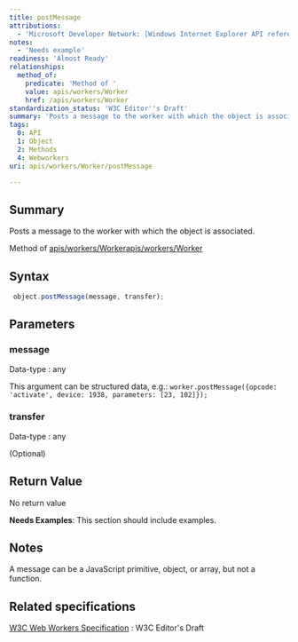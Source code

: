```yaml
---
title: postMessage
attributions:
  - 'Microsoft Developer Network: [Windows Internet Explorer API reference Article](http://msdn.microsoft.com/en-us/library/ie/hh828809%28v=vs.85%29.aspx)'
notes:
  - 'Needs example'
readiness: 'Almost Ready'
relationships:
  method_of:
    predicate: 'Method of '
    value: apis/workers/Worker
    href: /apis/workers/Worker
standardization_status: 'W3C Editor''s Draft'
summary: 'Posts a message to the worker with which the object is associated.'
tags:
  0: API
  1: Object
  2: Methods
  4: Webworkers
uri: apis/workers/Worker/postMessage

---
```

## <span>Summary</span>

Posts a message to the worker with which the object is associated.

Method of [apis/workers/Worker](/apis/workers/Worker)[apis/workers/Worker](/apis/workers/Worker)

## <span>Syntax</span>

``` js
 object.postMessage(message, transfer);
```

## <span>Parameters</span>

### <span>message</span>

 Data-type
:   any

 This argument can be structured data, e.g.: `worker.postMessage({opcode: 'activate', device: 1938, parameters: [23, 102]});`

### <span>transfer</span>

 Data-type
:   any

(Optional)

## <span>Return Value</span>

No return value

**Needs Examples**: This section should include examples.

## <span>Notes</span>

A message can be a JavaScript primitive, object, or array, but not a function.

## <span>Related specifications</span>

[W3C Web Workers Specification](http://dev.w3.org/html5/workers)
:   W3C Editor's Draft
